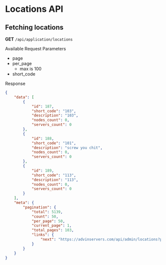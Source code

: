 # Locations API

## Fetching locations

**GET** `/api/application/locations`

Available Request Parameters

-   page
-   per_page
    -   max is 100
-   short_code

Response

```json
{
    "data": [
        {
            "id": 187,
            "short_code": "103",
            "description": "103",
            "nodes_count": 0,
            "servers_count": 0
        },
        {
            "id": 188,
            "short_code": "101",
            "description": "screw you chit",
            "nodes_count": 0,
            "servers_count": 0
        },
        {
            "id": 189,
            "short_code": "113",
            "description": "113",
            "nodes_count": 0,
            "servers_count": 0
        }
    ],
    "meta": {
        "pagination": {
            "total": 5139,
            "count": 50,
            "per_page": 50,
            "current_page": 1,
            "total_pages": 103,
            "links": {
                "next": "https://advinservers.com/api/admin/locations?page=2"
            }
        }
    }
}
```
